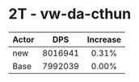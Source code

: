 # 2T - vw-da-cthun
| Actor | DPS | Increase |
|---|:---:|:---:|
|new|8016941|0.31%|
|Base|7992039|0.00%|
